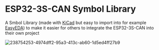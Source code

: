 # ESP32-3S-CAN Symbol Library

A Smbol Library (made with [KiCad](https://www.kicad.org/) but easy to import into for example [EasyEDA](https://docs.easyeda.com/en/Import/Import-KiCAD/index.html)) to make it easier for others to integrate the ESP32-3S-CAN into their own project


![238754253-4974dff2-95a3-413c-ab60-1d5ed4ff27b9](https://github.com/MagnusThome/RejsaCAN-ESP32/assets/32169384/146ad139-77c1-4308-9f8c-8133c8fecb1a)
